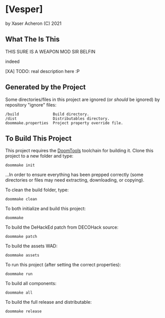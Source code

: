 # [Vesper]

by Xaser Acheron (C) 2021

## What The Is This

THIS SURE IS A WEAPON MOD SIR BELFIN

indeed

[XA] TODO: real description here :P


## Generated by the Project

Some directories/files in this project are ignored (or *should* be ignored) by repository "ignore" files:

	/build               Build directory.
	/dist                Distributables directory.
	doommake.properties  Project property override file.


## To Build This Project

This project requires the [DoomTools](https://github.com/MTrop/DoomTools) toolchain for
building it. Clone this project to a new folder and type:

	doommake init


...In order to ensure everything has been prepped correctly (some directories or files
may need extracting, downloading, or copying).

To clean the build folder, type:

	doommake clean


To both initialize and build this project:

	doommake


To build the DeHackEd patch from DECOHack source:

	doommake patch


To build the assets WAD:

	doommake assets


To run this project (after setting the correct properties):

	doommake run


To build all components:

	doommake all


To build the full release and distributable:

	doommake release

